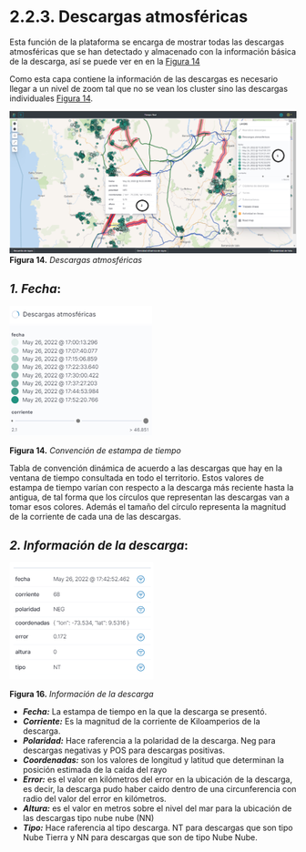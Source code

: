 # 2.2.3. Descargas atmosféricas
Esta función de la plataforma se encarga de mostrar todas las descargas atmosféricas que se han detectado y almacenado con la información básica de la descarga, así se puede ver en en la [Figura 14](../../../pictures/Imagen14.png)

Como esta capa contiene la información de las descargas es necesario llegar a un nivel de zoom tal que no se vean los cluster sino las descargas individuales [Figura 14](../../../pictures/Imagen14.png).

![Figura 14](../../../pictures/Imagen14.png "Descargas atmosféricas")
**Figura 14.** *Descargas atmosféricas*

##  *1. Fecha*:
![Figura 15](../../../pictures/Imagen26.png "Convención de estampa de tiempo")

**Figura 14.** *Convención de estampa de tiempo*

Tabla de convención dinámica de acuerdo a las descargas que hay en la ventana de tiempo consultada en todo el territorio. Estos valores de estampa de tiempo varían con respecto a la descarga más reciente hasta la antigua, de tal forma que los círculos que representan las descargas van a tomar esos colores.
Además el tamaño del círculo representa la magnitud de la corriente de cada una de las descargas.

## *2. Información de la descarga*:
![Figura 16](../../../pictures/Imagen27.png "Información de la descarga")

**Figura 16.** *Información de la descarga*

- **_Fecha:_** La estampa de tiempo en la que la descarga se presentó.
- **_Corriente:_** Es la magnitud de la corriente de Kiloamperios de la descarga.
- **_Polaridad:_** Hace raferencia a la polaridad de la descarga. Neg para descargas negativas y POS para descargas positivas.
- **_Coordenadas:_** son los valores de longitud y latitud que determinan la posición estimada de la caída del rayo
- **_Error:_** es el valor en kilómetros del error en la ubicación de la descarga, es decir, la descarga pudo haber caido dentro de una circunferencia con radio del valor del error en kilómetros.
- **_Altura:_** es el valor en metros sobre el nivel del mar para la ubicación de las descargas tipo nube nube (NN)
- **_Tipo:_** Hace raferencia al tipo descarga. NT para descargas que son tipo Nube Tierra y NN para descargas que son de tipo Nube Nube.